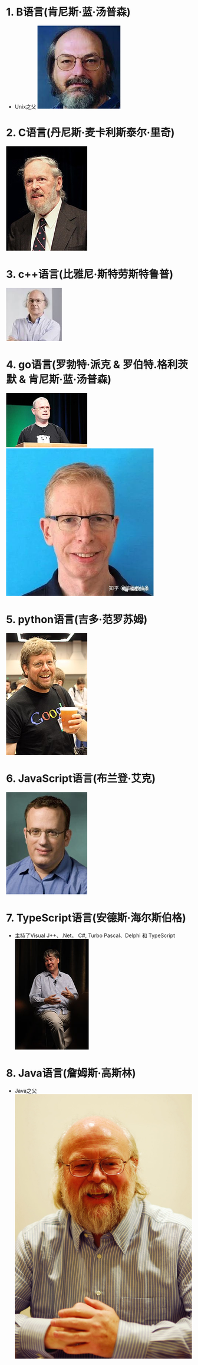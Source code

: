 # 1. B语言(肯尼斯·蓝·汤普森)
* Unix之父
![Kenneth Lane Thompson](./images/%E8%82%AF%E5%B0%BC%E6%96%AF%C2%B7%E8%93%9D%C2%B7%E6%B1%A4%E6%99%AE%E6%A3%AE.jpg)

# 2. C语言(丹尼斯·麦卡利斯泰尔·里奇)
![Dennis MacAlistair Ritchie](./images/%E4%B8%B9%E5%B0%BC%E6%96%AF%C2%B7%E9%BA%A6%E5%8D%A1%E5%88%A9%E6%96%AF%E6%B3%B0%E5%B0%94%C2%B7%E9%87%8C%E5%A5%87.jpg)
# 3. c++语言(比雅尼·斯特劳斯特鲁普)
![Bjarne Stroustrup](./images/%E6%AF%94%E9%9B%85%E5%B0%BC%C2%B7%E6%96%AF%E7%89%B9%E5%8A%B3%E6%96%AF%E7%89%B9%E9%B2%81%E6%99%AE.jpg)
# 4. go语言(罗勃特·派克 & 罗伯特.格利茨默 & 肯尼斯·蓝·汤普森)
![Robert C. Pik](./images/%E7%BD%97%E5%8B%83%E7%89%B9%C2%B7%E6%B4%BE%E5%85%8B.jpg)
![Robert Griesemer](./images/%E7%BD%97%E4%BC%AF%E7%89%B9.%E6%A0%BC%E5%88%A9%E8%8C%A8%E9%BB%98.webp)
# 5. python语言(吉多·范罗苏姆)
![Guido van Rossum](./images/%E5%90%89%E5%A4%9A%C2%B7%E8%8C%83%E7%BD%97%E8%8B%8F%E5%A7%86.jpg)
# 6. JavaScript语言(布兰登·艾克)
![Brendan Eich](./images/%E5%B8%83%E5%85%B0%E7%99%BB%C2%B7%E8%89%BE%E5%A5%87.jpg)
# 7. TypeScript语言(安德斯·海尔斯伯格)
* 主持了Visual J++、.Net， C#, Turbo Pascal、Delphi 和 TypeScript
![Anders Hejlsberg](./images/%E5%AE%89%E5%BE%B7%E6%96%AF%C2%B7%E6%B5%B7%E5%B0%94%E6%96%AF%E4%BC%AF%E6%A0%BC.jpg)
# 8. Java语言(詹姆斯·高斯林)
* Java之父
![James Gosling](./images/%E8%A9%B9%E5%A7%86%E6%96%AF%C2%B7%E9%AB%98%E6%96%AF%E6%9E%97.jpg)